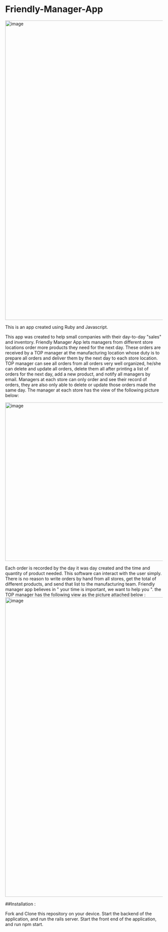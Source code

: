 # Friendly-Manager-App

<img width="956" alt="image" src="https://github.com/gufu-j/friendly-manager-app/assets/112182396/36da374d-b7b4-4ab4-9cc0-72be11e02ad3">


This is an app created using Ruby and Javascript. 

This app was created to help small companies with their day-to-day "sales" and inventory. Friendly Manager App lets managers from different store locations order more products they need for the next day. These orders are received by a TOP manager at the manufacturing location whose duty is to prepare all orders and deliver them by the next day to each store location. TOP manager can see all orders from all orders very well organized, he/she can delete and update all orders, delete them all after printing a list of orders for the next day, add a new product, and notify all managers by email. Managers at each store can only order and see their record of orders, they are also only able to delete or update those orders made the same day. The manager at each store has the view of the following picture below:

<img width="506" alt="image" src="https://github.com/gufu-j/friendly-manager-app/assets/112182396/909d253f-b9f8-4691-aea7-878a825f32a5">



Each order is recorded by the day it was day created and the time and quantity of product needed. This software can interact with the user simply. There is no reason to write orders by hand from all stores, get the total of different products, and send that list to the manufacturing team. Friendly manager app believes in " your time is important, we want to help you ". the TOP manager has the following view as the picture attached below :
<img width="956" alt="image" src="https://github.com/gufu-j/friendly-manager-app/assets/112182396/2181bd32-3113-42db-8842-9aaa273d4d5f">



##Installation :

Fork and Clone this repository on your device.
Start the backend of the application, and run the rails server.
Start the front end of the application, and run npm start.

